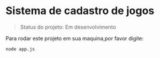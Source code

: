 <h1>Sistema de cadastro de jogos </h1>

> Status do projeto: Em desenvolvimento

Para rodar este projeto em sua maquina,por favor digite:

```
node app.js
```
